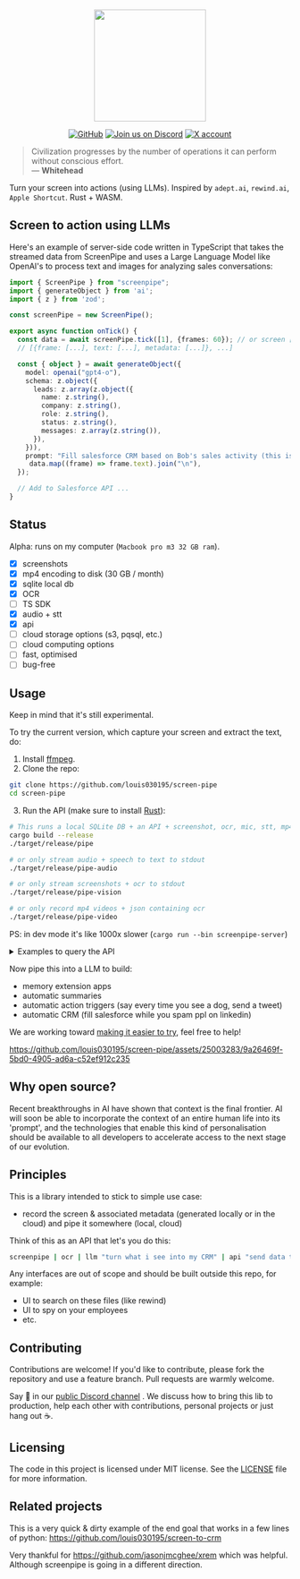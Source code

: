 
<p align="center">
    <br>
       <img src="https://github.com/louis030195/screen-pipe/assets/25003283/289bbee7-79bb-4251-9516-878a1c40dcd0" width="200"/>
    <br>
<p>
<p align="center">
    <a href="https://github.com/louis030195/screen-pipe/blob/main/LICENSE"><img alt="GitHub" src="https://img.shields.io/github/license/huggingface/datasets.svg?color=blue"></a>
    <a href="https://discord.gg/dU9EBuw7Uq"><img alt="Join us on Discord" src="https://img.shields.io/discord/823813159592001537?color=5865F2&logo=discord&logoColor=white"></a>
    <a href="https://twitter.com/screen_pipe"><img alt="X account" src="https://img.shields.io/twitter/url/https/twitter.com/diffuserslib.svg?style=social&label=Follow%20%40screen_pipe"></a>
</p>

> Civilization progresses by the number of operations it can perform without conscious effort.  
> — **Whitehead**

Turn your screen into actions (using LLMs). Inspired by `adept.ai`, `rewind.ai`, `Apple Shortcut`. Rust + WASM.

## Screen to action using LLMs
Here's an example of server-side code written in TypeScript that takes the streamed data from ScreenPipe and uses a Large Language Model like OpenAI's to process text and images for analyzing sales conversations:

```typescript
import { ScreenPipe } from "screenpipe";
import { generateObject } from 'ai';
import { z } from 'zod';

const screenPipe = new ScreenPipe();

export async function onTick() {
  const data = await screenPipe.tick([1], {frames: 60}); // or screen [1, 2, 3, ...]
  // [{frame: [...], text: [...], metadata: [...]}, ...]

  const { object } = await generateObject({
    model: openai("gpt4-o"),
    schema: z.object({
      leads: z.array(z.object({
        name: z.string(),
        company: z.string(),
        role: z.string(),
        status: z.string(),
        messages: z.array(z.string()),
      }),
    })),
    prompt: "Fill salesforce CRM based on Bob's sales activity (this is what appeared on his screen): " +
     data.map((frame) => frame.text).join("\n"),
  });

  // Add to Salesforce API ...
}
```

## Status 

Alpha: runs on my computer (`Macbook pro m3 32 GB ram`).

- [x] screenshots
- [x] mp4 encoding to disk (30 GB / month)
- [x] sqlite local db
- [x] OCR
- [ ] TS SDK
- [x] audio + stt
- [x] api
- [ ] cloud storage options (s3, pqsql, etc.)
- [ ] cloud computing options
- [ ] fast, optimised
- [ ] bug-free 

## Usage

Keep in mind that it's still experimental.

To try the current version, which capture your screen and extract the text, do:

1. Install [ffmpeg](https://www.ffmpeg.org/download.html).
2. Clone the repo:

```bash
git clone https://github.com/louis030195/screen-pipe
cd screen-pipe
```

3. Run the API (make sure to install [Rust](https://www.rust-lang.org/tools/install)):

```bash
# This runs a local SQLite DB + an API + screenshot, ocr, mic, stt, mp4 encoding
cargo build --release
./target/release/pipe

# or only stream audio + speech to text to stdout
./target/release/pipe-audio

# or only stream screenshots + ocr to stdout
./target/release/pipe-vision

# or only record mp4 videos + json containing ocr
./target/release/pipe-video
```

PS: in dev mode it's like 1000x slower (`cargo run --bin screenpipe-server`)

<details>
  <summary>Examples to query the API</summary>
  
  ```bash
# 1. Basic search query
curl "http://localhost:3030/search?q=test&limit=5&offset=0"

# 2. Search with content type filter (OCR)
curl "http://localhost:3030/search?q=test&limit=5&offset=0&content_type=ocr"

# 3. Search with content type filter (Audio)
curl "http://localhost:3030/search?q=test&limit=5&offset=0&content_type=audio"

# 4. Search with pagination
curl "http://localhost:3030/search?q=test&limit=10&offset=20"

# 5. Get recent results without date range
curl "http://localhost:3030/recent?limit=5&offset=0"

# 6. Get recent results with date range
curl "http://localhost:3030/recent?limit=5&offset=0&start_date=2024-07-02T14:00:00&end_date=2024-07-02T23:59:59"

# 5 s ago
start_date=$(date -u -v-5S +'%Y-%m-%dT%H:%M:%S')
end_date=$(date -u +'%Y-%m-%dT%H:%M:%S')
curl "http://localhost:3030/recent?limit=5&offset=0&start_date=$start_date&end_date=$end_date"

# 7. Get frame without thumbnail
curl "http://localhost:3030/frame/123"

# 8. Get frame with thumbnail
curl "http://localhost:3030/frame/123?thumbnail=true"

# 9. Search with no query (should return all results)
curl "http://localhost:3030/search?limit=5&offset=0"

# 10. Get recent results with pagination
curl "http://localhost:3030/recent?limit=20&offset=40"
  ```
</details>

Now pipe this into a LLM to build:
- memory extension apps
- automatic summaries
- automatic action triggers (say every time you see a dog, send a tweet)
- automatic CRM (fill salesforce while you spam ppl on linkedin)

We are working toward [making it easier to try](https://github.com/louis030195/screen-pipe/issues/6), feel free to help!

https://github.com/louis030195/screen-pipe/assets/25003283/9a26469f-5bd0-4905-ad6a-c52ef912c235

## Why open source?

Recent breakthroughs in AI have shown that context is the final frontier. AI will soon be able to incorporate the context of an entire human life into its 'prompt', and the technologies that enable this kind of personalisation should be available to all developers to accelerate access to the next stage of our evolution.  

## Principles 

This is a library intended to stick to simple use case:
- record the screen & associated metadata (generated locally or in the cloud) and pipe it somewhere (local, cloud)

Think of this as an API that let's you do this:

```bash
screenpipe | ocr | llm "turn what i see into my CRM" | api "send data to salesforce api"
```

Any interfaces are out of scope and should be built outside this repo, for example:
- UI to search on these files (like rewind)
- UI to spy on your employees
- etc.

## Contributing

Contributions are welcome! If you'd like to contribute, please fork the repository and use a feature branch. Pull requests are warmly welcome.

Say 👋 in our [public Discord channel](https://discord.gg/dU9EBuw7Uq) . We discuss how to bring this lib to production, help each other with contributions, personal projects or just hang out ☕.

## Licensing

The code in this project is licensed under MIT license. See the [LICENSE](LICENSE.md) file for more information.

## Related projects

This is a very quick & dirty example of the end goal that works in a few lines of python:
https://github.com/louis030195/screen-to-crm

Very thankful for https://github.com/jasonjmcghee/xrem which was helpful. Although screenpipe is going in a different direction.
